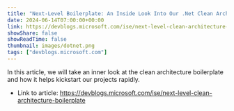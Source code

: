 ```yaml
---
title: "Next-Level Boilerplate: An Inside Look Into Our .Net Clean Architecture Repo"
date: 2024-06-14T07:00:00+00:00
link: https://devblogs.microsoft.com/ise/next-level-clean-architecture-boilerplate
showShare: false
showReadTime: false
thumbnail: images/dotnet.png
tags: ["devblogs.microsoft.com"]
---
```

In this article, we will take an inner look at the clean architecture boilerplate and how it helps kickstart our projects rapidly.

- Link to article: https://devblogs.microsoft.com/ise/next-level-clean-architecture-boilerplate